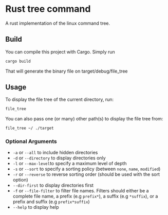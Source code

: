 # Rust tree command

A rust implementation of the linux command tree.

## Build
You can compile this project with Cargo. Simply run
```bash
cargo build
```
That will generate the binary file on target/debug/file_tree

## Usage
To display the file tree of the current directory, run:
```bash
file_tree
```

You can also pass one (or many) other path(s) to display the file tree from:
```bash
file_tree ~/ ./target
```

### Optional Arguments

- `-a` or `--all` to include hidden directories
- `-d` or `--directory` to display directories only
- `-l` or `--max-level`to specify a maximum level of depth
- `-s` or `--sort` to specify a sorting policy (between `none`, `name`, `modified`)
- `-r` or `--reverse` to reverse sorting order (should be used with the sort option)
- `--dir-first` to display directories first
- `-f` or `--file-filter` to filter file names. Filters should either be a complete file name, a prefix (e.g `prefix*`),
 a suffix (e.g `*suffix`), or a prefix and suffix (e.g `prefix*suffix`)
- `--help` to display help
